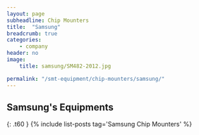 ```yaml
---
layout: page
subheadline: Chip Mounters
title:  "Samsung"
breadcrumb: true
categories:
    - company
header: no
image:
    title: samsung/SM482-2012.jpg

permalink: "/smt-equipment/chip-mounters/samsung/"
---
```


<!--
1. [SM482 2012][1]
2. [SM411 2010][2]
3. [SM321 2007][3]
4. [SM320 2005][4]
5. [CP45FV 2002][5]
6. [CP45F 2002][6]
7. [CP45FS Neo 2005][7]
8. [CP45FV Neo 2006][8]
9. [CP45FV Neo 2005][9]

[1]: {{ site.url }}/smt-equipment/samsung/sm482-2012/
[2]: {{ site.url }}/smt-equipment/samsung/sm411-2010/
[3]: {{ site.url }}/smt-equipment/samsung/sm321-2007/
[4]: {{ site.url }}/smt-equipment/samsung/sm320-2005/
[5]: {{ site.url }}/smt-equipment/samsung/cp45fv-2002/
[6]: {{ site.url }}/smt-equipment/samsung/cp45f-2002/
[7]: {{ site.url }}/smt-equipment/samsung/cp45fs-neo-2005/
[8]: {{ site.url }}/smt-equipment/samsung/cp45fv-neo-2006/
[9]: {{ site.url }}/smt-equipment/samsung/cp45fv-neo-2005/
-->

## Samsung's Equipments ##
{: .t60 }
{% include list-posts tag='Samsung Chip Mounters' %}

